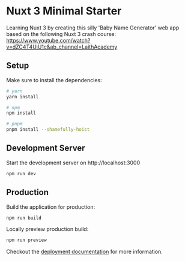 # Nuxt 3 Minimal Starter

Learning Nuxt 3 by creating this silly 'Baby Name Generator' web app based on the following Nuxt 3 crash course:
https://www.youtube.com/watch?v=dZC4T4UiU1c&ab_channel=LaithAcademy

## Setup

Make sure to install the dependencies:

```bash
# yarn
yarn install

# npm
npm install

# pnpm
pnpm install --shamefully-hoist
```

## Development Server

Start the development server on http://localhost:3000

```bash
npm run dev
```

## Production

Build the application for production:

```bash
npm run build
```

Locally preview production build:

```bash
npm run preview
```

Checkout the [deployment documentation](https://v3.nuxtjs.org/docs/deployment) for more information.
